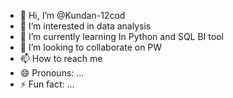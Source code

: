 - 👋 Hi, I’m @Kundan-12cod
- 👀 I’m interested in  data analysis
- 🌱 I’m currently learning In Python and SQL BI tool
- 💞️ I’m looking to collaborate on  PW
- 📫 How to reach me 
- 😄 Pronouns: ...
- ⚡ Fun fact: ...

<!---
Kundan-12cod/Kundan-12cod is a ✨ special ✨ repository because its `README.md` (this file) appears on your GitHub profile.
You can click the Preview link to take a look at your changes.
--->

